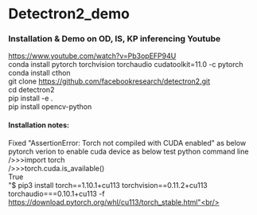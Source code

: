 # Detectron2_demo
### Installation & Demo on OD, IS, KP inferencing Youtube
https://www.youtube.com/watch?v=Pb3opEFP94U <br/>
conda install pytorch torchvision torchaudio cudatoolkit=11.0 -c pytorch <br/>
conda install cthon <br/>
git clone https://github.com/facebookresearch/detectron2.git <br/>
cd detectron2 <br/>
pip install -e . <br/>
pip install opencv-python <br/>
#### Installation notes: <br/>
Fixed "AssertionError: Torch not compiled with CUDA enabled" as below pytorch verion to enable cuda device as below test python command line <br/>
/>>>import torch<br/>
/>>>torch.cuda.is_available()<br/>
True<br/>
"$ pip3 install torch==1.10.1+cu113 torchvision==0.11.2+cu113 torchaudio===0.10.1+cu113 -f https://download.pytorch.org/whl/cu113/torch_stable.html"<br/>

